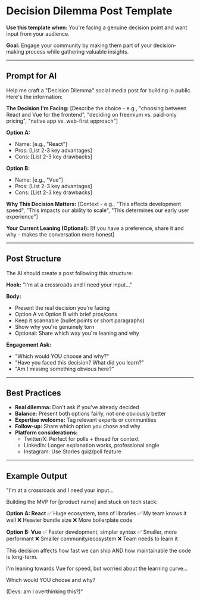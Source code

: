 # Decision Dilemma Post Template

**Use this template when:** You're facing a genuine decision point and want input from your audience.

**Goal:** Engage your community by making them part of your decision-making process while gathering valuable insights.

---

## Prompt for AI

Help me craft a "Decision Dilemma" social media post for building in public. Here's the information:

**The Decision I'm Facing:**
[Describe the choice - e.g., "choosing between React and Vue for the frontend", "deciding on freemium vs. paid-only pricing", "native app vs. web-first approach"]

**Option A:**
- Name: [e.g., "React"]
- Pros: [List 2-3 key advantages]
- Cons: [List 2-3 key drawbacks]

**Option B:**
- Name: [e.g., "Vue"]
- Pros: [List 2-3 key advantages]
- Cons: [List 2-3 key drawbacks]

**Why This Decision Matters:**
[Context - e.g., "This affects development speed", "This impacts our ability to scale", "This determines our early user experience"]

**Your Current Leaning (Optional):**
[If you have a preference, share it and why - makes the conversation more honest]

---

## Post Structure

The AI should create a post following this structure:

**Hook:** "I'm at a crossroads and I need your input..."

**Body:**
- Present the real decision you're facing
- Option A vs Option B with brief pros/cons
- Keep it scannable (bullet points or short paragraphs)
- Show why you're genuinely torn
- Optional: Share which way you're leaning and why

**Engagement Ask:**
- "Which would YOU choose and why?"
- "Have you faced this decision? What did you learn?"
- "Am I missing something obvious here?"

---

## Best Practices

- **Real dilemma:** Don't ask if you've already decided
- **Balance:** Present both options fairly, not one obviously better
- **Expertise welcome:** Tag relevant experts or communities
- **Follow-up:** Share which option you chose and why
- **Platform considerations:**
  - Twitter/X: Perfect for polls + thread for context
  - LinkedIn: Longer explanation works, professional angle
  - Instagram: Use Stories quiz/poll feature

---

## Example Output

"I'm at a crossroads and I need your input...

Building the MVP for [product name] and stuck on tech stack:

**Option A: React**
✅ Huge ecosystem, tons of libraries
✅ My team knows it well
❌ Heavier bundle size
❌ More boilerplate code

**Option B: Vue**
✅ Faster development, simpler syntax
✅ Smaller, more performant
❌ Smaller community/ecosystem
❌ Team needs to learn it

This decision affects how fast we can ship AND how maintainable the code is long-term.

I'm leaning towards Vue for speed, but worried about the learning curve...

Which would YOU choose and why?

(Devs: am I overthinking this?)"
